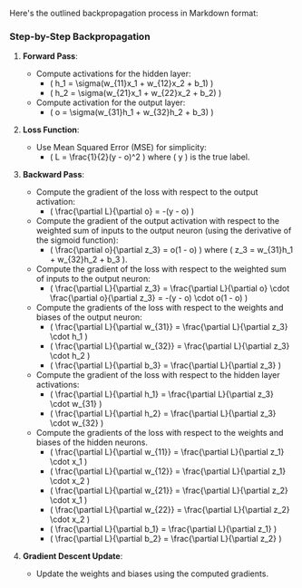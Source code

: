 Here's the outlined backpropagation process in Markdown format:

### Step-by-Step Backpropagation

1. **Forward Pass**:
    - Compute activations for the hidden layer:
        - \( h_1 = \sigma(w_{11}x_1 + w_{12}x_2 + b_1) \)
        - \( h_2 = \sigma(w_{21}x_1 + w_{22}x_2 + b_2) \)
    - Compute activation for the output layer:
        - \( o = \sigma(w_{31}h_1 + w_{32}h_2 + b_3) \)

2. **Loss Function**:
    - Use Mean Squared Error (MSE) for simplicity:
        - \( L = \frac{1}{2}(y - o)^2 \)
    where \( y \) is the true label.

3. **Backward Pass**:
    - Compute the gradient of the loss with respect to the output activation:
        - \( \frac{\partial L}{\partial o} = -(y - o) \)
    - Compute the gradient of the output activation with respect to the weighted sum of inputs to the output neuron (using the derivative of the sigmoid function):
        - \( \frac{\partial o}{\partial z_3} = o(1 - o) \)
        where \( z_3 = w_{31}h_1 + w_{32}h_2 + b_3 \).
    - Compute the gradient of the loss with respect to the weighted sum of inputs to the output neuron:
        - \( \frac{\partial L}{\partial z_3} = \frac{\partial L}{\partial o} \cdot \frac{\partial o}{\partial z_3} = -(y - o) \cdot o(1 - o) \)
    - Compute the gradients of the loss with respect to the weights and biases of the output neuron:
        - \( \frac{\partial L}{\partial w_{31}} = \frac{\partial L}{\partial z_3} \cdot h_1 \)
        - \( \frac{\partial L}{\partial w_{32}} = \frac{\partial L}{\partial z_3} \cdot h_2 \)
        - \( \frac{\partial L}{\partial b_3} = \frac{\partial L}{\partial z_3} \)
    - Compute the gradient of the loss with respect to the hidden layer activations:
        - \( \frac{\partial L}{\partial h_1} = \frac{\partial L}{\partial z_3} \cdot w_{31} \)
        - \( \frac{\partial L}{\partial h_2} = \frac{\partial L}{\partial z_3} \cdot w_{32} \)
    - Compute the gradients of the loss with respect to the weights and biases of the hidden neurons.
        - \( \frac{\partial L}{\partial w_{11}} = \frac{\partial L}{\partial z_1} \cdot x_1 \)
        - \( \frac{\partial L}{\partial w_{12}} = \frac{\partial L}{\partial z_1} \cdot x_2 \)
        - \( \frac{\partial L}{\partial w_{21}} = \frac{\partial L}{\partial z_2} \cdot x_1 \)
        - \( \frac{\partial L}{\partial w_{22}} = \frac{\partial L}{\partial z_2} \cdot x_2 \)
        - \( \frac{\partial L}{\partial b_1} = \frac{\partial L}{\partial z_1} \)
        - \( \frac{\partial L}{\partial b_2} = \frac{\partial L}{\partial z_2} \)

4. **Gradient Descent Update**:
    - Update the weights and biases using the computed gradients.
